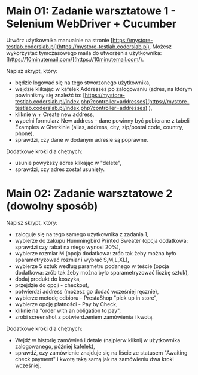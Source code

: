 
# Main 01: Zadanie warsztatowe 1 - Selenium WebDriver + Cucumber

Utwórz użytkownika manualnie na stronie [https://mystore-testlab.coderslab.pl](https://mystore-testlab.coderslab.pl).
Możesz wykorzystać tymczasowego maila do utworzenia użytkownika: [https://10minutemail.com/](https://10minutemail.com/).

Napisz skrypt, który:
- będzie logować się na tego stworzonego użytkownika,
- wejdzie klikając w kafelek Addresses po zalogowaniu (adres, na którym powinniśmy się znaleźć to: [https://mystore-testlab.coderslab.pl/index.php?controller=addresses](https://mystore-testlab.coderslab.pl/index.php?controller=addresses) ),
- kliknie w + Create new address,
- wypełni formularz New address - dane powinny być pobierane z tabeli Examples w Gherkinie (alias, address, city, zip/postal code, country, phone),
- sprawdzi, czy dane w dodanym adresie są poprawne.

Dodatkowe kroki dla chętnych:
- usunie powyższy adres klikając w "delete",
- sprawdzi, czy adres został usunięty.

# Main 02: Zadanie warsztatowe 2 (dowolny sposób)

Napisz skrypt, który:
- zaloguje się na tego samego użytkownika z zadania 1,
- wybierze do zakupu Hummingbird Printed Sweater (opcja dodatkowa: sprawdzi czy rabat na niego wynosi 20%),
- wybierze rozmiar M (opcja dodatkowa: zrób tak żeby można było sparametryzować rozmiar i wybrać S,M,L,XL),
- wybierze 5 sztuk według parametru podanego w teście (opcja dodatkowa: zrób tak żeby można było sparametryzować liczbę sztuk),
- dodaj produkt do koszyka,
- przejdzie do opcji - checkout,
- potwierdzi address (możesz go dodać wcześniej ręcznie),
- wybierze metodę odbioru - PrestaShop "pick up in store",
- wybierze opcję płatności - Pay by Check,
- kliknie na "order with an obligation to pay",
- zrobi screenshot z potwierdzeniem zamówienia i kwotą.

Dodatkowe kroki dla chętnych:
- Wejdź w historię zamówień i detale (najpierw kliknij w użytkownika zalogowanego, później kafelek),
- sprawdź, czy zamówienie znajduje się na liście ze statusem "Awaiting check payment" i kwotą taką samą jak na zamówieniu dwa kroki wcześniej.

